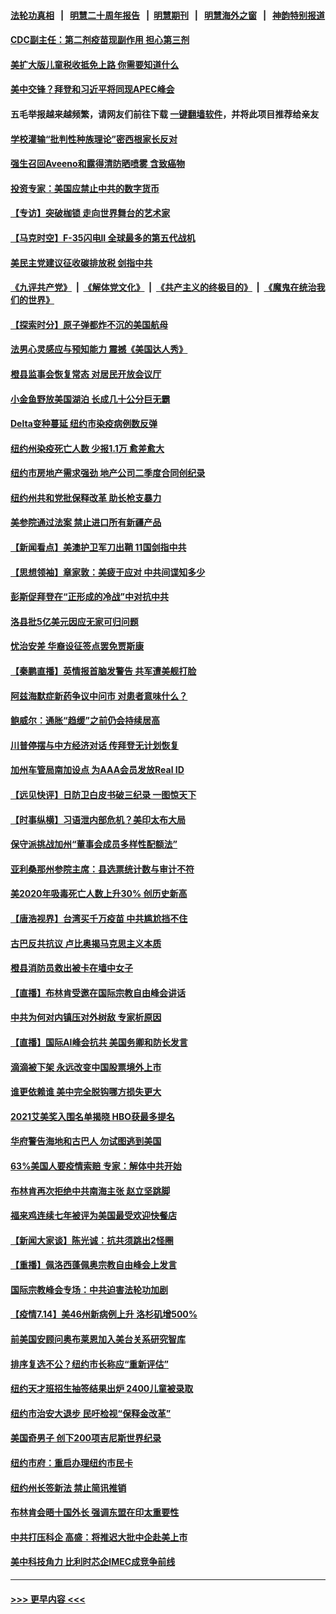#### [法轮功真相](https://github.com/gfw-breaker/truth/blob/master/README.md?t=0) &nbsp;&nbsp;|&nbsp;&nbsp; [明慧二十周年报告](https://github.com/gfw-breaker/mh-reports/blob/master/README.md?t=0) &nbsp;&nbsp;|&nbsp;&nbsp;[明慧期刊](https://github.com/gfw-breaker/mh-qikan) &nbsp;&nbsp;|&nbsp;&nbsp; [明慧海外之窗](https://github.com/gfw-breaker/mh-news/blob/master/README.md?t=0) &nbsp;&nbsp;|&nbsp;&nbsp; [神韵特别报道](https://github.com/gfw-breaker/mh-news/blob/master/shenyun.md?t=0)
#### [CDC副主任：第二剂疫苗现副作用 担心第三剂](../pages/nsc412/n13089773.md?t=07160151) 
#### [美扩大版儿童税收抵免上路 你需要知道什么](../pages/nsc412/n13091188.md?t=07160151) 
#### [美中交锋？拜登和习近平将同现APEC峰会](../pages/nsc412/n13091246.md?t=07160151) 
#### 五毛举报越来越频繁，请网友们前往下载 [一键翻墙软件](https://github.com/gfw-breaker/ssr-accounts)，并将此项目推荐给亲友
#### [学校灌输“批判性种族理论”密西根家长反对](../pages/nsc412/n13090811.md?t=07160151) 
#### [强生召回Aveeno和露得清防晒喷雾 含致癌物](../pages/nsc412/n13091059.md?t=07160151) 
#### [投资专家：美国应禁止中共的数字货币](../pages/nsc412/n13090989.md?t=07160151) 
#### [【专访】突破枷锁 走向世界舞台的艺术家](../pages/nsc412/n13089031.md?t=07160151) 
#### [【马克时空】F-35闪电II 全球最多的第五代战机](../pages/nsc412/n13090777.md?t=07160151) 
#### [美民主党建议征收碳排放税 剑指中共](../pages/nsc412/n13090773.md?t=07160151) 
#### [《九评共产党》](https://github.com/begood0513/9ping.md/blob/master/README.md) &nbsp;|&nbsp; [《解体党文化》](../../../../jtdwh.md/blob/master/README.md)  &nbsp;|&nbsp; [《共产主义的终极目的》](../../../../gczydzjmd.md/blob/master/README.md) &nbsp;|&nbsp; [《魔鬼在统治我们的世界》](../../../../mgztzwmdsj.md/blob/master/README.md) 
#### [【探索时分】原子弹都炸不沉的美国航母](../pages/nsc412/n13084764.md?t=07160151) 
#### [法男心灵感应与预知能力 震撼《美国达人秀》](../pages/nsc412/n13090127.md?t=07160151) 
#### [橙县监事会恢复常态 对居民开放会议厅](../pages/nsc412/n13090060.md?t=07160151) 
#### [小金鱼野放美国湖泊 长成几十公分巨无霸](../pages/nsc412/n13089939.md?t=07160151) 
#### [Delta变种蔓延  纽约市染疫病例数反弹](../pages/nsc412/n13089804.md?t=07160151) 
#### [纽约州染疫死亡人数 少报1.1万 愈差愈大](../pages/nsc412/n13089788.md?t=07160151) 
#### [纽约市房地产需求强劲 地产公司二季度合同创纪录](../pages/nsc412/n13089785.md?t=07160151) 
#### [纽约州共和党批保释改革 助长枪支暴力](../pages/nsc412/n13089776.md?t=07160151) 
#### [美参院通过法案 禁止进口所有新疆产品](../pages/nsc412/n13089397.md?t=07160151) 
#### [【新闻看点】美澳护卫军刀出鞘 11国剑指中共](../pages/nsc412/n13089287.md?t=07160151) 
#### [【思想领袖】章家敦：美疲于应对 中共间谍知多少](../pages/nsc412/n13037813.md?t=07160151) 
#### [彭斯促拜登在“正形成的冷战”中对抗中共](../pages/nsc412/n13089354.md?t=07160151) 
#### [洛县批5亿美元因应无家可归问题](../pages/nsc412/n13089590.md?t=07160151) 
#### [忧治安差 华裔设征签点罢免贾斯康](../pages/nsc412/n13089468.md?t=07160151) 
#### [【秦鹏直播】英情报首脑发警告 共军遭美舰打脸](../pages/nsc412/n13089325.md?t=07160151) 
#### [阿兹海默症新药争议中问市 对患者意味什么？](../pages/nsc412/n13089412.md?t=07160151) 
#### [鲍威尔：通胀“趋缓”之前仍会持续居高](../pages/nsc412/n13089277.md?t=07160151) 
#### [川普停摆与中方经济对话 传拜登无计划恢复](../pages/nsc412/n13089268.md?t=07160151) 
#### [加州车管局南加设点 为AAA会员发放Real ID](../pages/nsc412/n13089417.md?t=07160151) 
#### [【远见快评】日防卫白皮书破三纪录 一图惊天下](../pages/nsc412/n13089305.md?t=07160151) 
#### [【时事纵横】习语泄内部危机？美印太布大局](../pages/nsc412/n13089293.md?t=07160151) 
#### [保守派挑战加州“董事会成员多样性配额法”](../pages/nsc412/n13089357.md?t=07160151) 
#### [亚利桑那州参院主席：县选票统计数与审计不符](../pages/nsc412/n13089321.md?t=07160151) 
#### [美2020年吸毒死亡人数上升30% 创历史新高](../pages/nsc412/n13089184.md?t=07160151) 
#### [【唐浩视界】台湾买千万疫苗 中共尴尬挡不住](../pages/nsc412/n13089097.md?t=07160151) 
#### [古巴反共抗议 卢比奥揭马克思主义本质](../pages/nsc412/n13089106.md?t=07160151) 
#### [橙县消防员救出被卡在墙中女子](../pages/nsc412/n13089102.md?t=07160151) 
#### [【直播】布林肯受邀在国际宗教自由峰会讲话](../pages/nsc412/n13089051.md?t=07160151) 
#### [中共为何对内镇压对外树敌 专家析原因](../pages/nsc412/n13089004.md?t=07160151) 
#### [【直播】国际AI峰会抗共 美国务卿和防长发言](../pages/nsc412/n13089020.md?t=07160151) 
#### [滴滴被下架 永远改变中国股票境外上市](../pages/nsc412/n13088483.md?t=07160151) 
#### [谁更依赖谁 美中完全脱钩哪方损失更大](../pages/nsc412/n13088896.md?t=07160151) 
#### [2021艾美奖入围名单揭晓 HBO获最多提名](../pages/nsc412/n13088438.md?t=07160151) 
#### [华府警告海地和古巴人 勿试图逃到美国](../pages/nsc412/n13088680.md?t=07160151) 
#### [63%美国人要疫情索赔 专家：解体中共开始](../pages/nsc412/n13088738.md?t=07160151) 
#### [布林肯再次拒绝中共南海主张 赵立坚跳脚](../pages/nsc412/n13088630.md?t=07160151) 
#### [福来鸡连续七年被评为美国最受欢迎快餐店](../pages/nsc412/n13088444.md?t=07160151) 
#### [【新闻大家谈】陈光诚：抗共须跳出2怪圈](../pages/nsc412/n13087339.md?t=07160151) 
#### [【重播】佩洛西蓬佩奥宗教自由峰会上发言](../pages/nsc412/n13086205.md?t=07160151) 
#### [国际宗教峰会专场：中共迫害法轮功加剧](../pages/nsc412/n13088279.md?t=07160151) 
#### [【疫情7.14】美46州新病例上升 洛杉矶增500%](../pages/nsc412/n13088210.md?t=07160151) 
#### [前美国安顾问奥布莱恩加入美台关系研究智库](../pages/nsc412/n13087914.md?t=07160151) 
#### [排序复选不公？纽约市长称应“重新评估”](../pages/nsc412/n13087488.md?t=07160151) 
#### [纽约天才班招生抽签结果出炉  2400儿童被录取](../pages/nsc412/n13087505.md?t=07160151) 
#### [纽约市治安大退步 民吁检视“保释金改革”](../pages/nsc412/n13087497.md?t=07160151) 
#### [美国奇男子 创下200项吉尼斯世界纪录](../pages/nsc412/n13087561.md?t=07160151) 
#### [纽约市府：重启办理纽约市民卡](../pages/nsc412/n13087508.md?t=07160151) 
#### [纽约州长签新法 禁止简讯推销](../pages/nsc412/n13087502.md?t=07160151) 
#### [布林肯会晤十国外长 强调东盟在印太重要性](../pages/nsc412/n13087385.md?t=07160151) 
#### [中共打压科企 高盛：将推迟大批中企赴美上市](../pages/nsc412/n13087370.md?t=07160151) 
#### [美中科技角力 比利时芯企IMEC成竞争前线](../pages/nsc412/n13086846.md?t=07160151) 

----
#### [ >>> 更早内容 <<< ](../indexes/nsc412-earlier.md)

